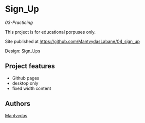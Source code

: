 # Sign_Up

_03-Practicing_

This project is for educational porpuses only.

Site published at https://github.com/MantvydasLabane/04_sign_up

Design: [Sign_Ups](https://mantvydaslabane.github.io/04_sign_up/)

## Project features

- Github pages
- desktop only
- fixed width content

## Authors

[Mantvydas](https://github.com/MantvydasLabane)
